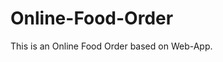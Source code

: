 # Online-Food-Order

This is an Online Food Order based on Web-App.






































































































































































































































